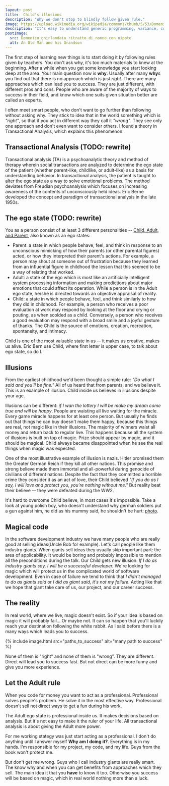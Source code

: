 ```yaml
---
layout: post
title:  Child's illusions
description: "Why we don't stop to blindly follow given rule."
image: https://upload.wikimedia.org/wikipedia/commons/thumb/5/53/Domenico_ghirlandaio%2C_ritratto_di_nonno_con_nipote.jpg/176px-Domenico_ghirlandaio%2C_ritratto_di_nonno_con_nipote.jpg
description: "It's easy to understand generic programming, variance, covariance, contravariance by simple examples."
postImage:
  src: Domenico_ghirlandaio_ritratto_di_nonno_con_nipote
  alt: An Old Man and his Grandson
---
```


The first step of learning new things is to start doing it by following rules given by teachers.
You don't ask why, it's too much materials to knew at the beginning.
After a while when you get some knowledge you start looking deep at the area.
Your main question now is **why**.
Usually after many **why**s you find out that there is no approach which is just *right*.
There are many approaches which can lead you to success.
They are just different, with different pros and cons.
People who are aware of the majority of ways to success in their field,
and know which one suits given situation better are called an experts.

I often meet smart people, who don't want to go further than following without asking why.
They stick to idea that in the world something which is *"right"*,
so that if you act in different way they call it *"wrong"*.
They see only one approach and don't even want to consider others.
I found a theory in Transactional Analysis, which explains this phenomenon.

## Transactional Analysis (TODO: rewrite)

Transactional analysis (TA) is a psychoanalytic theory and method of therapy wherein social transactions are analyzed to determine the ego state of the patient (whether parent-like, childlike, or adult-like) as a basis for understanding behavior. In transactional analysis, the patient is taught to alter the ego state as a way to solve emotional problems. The method deviates from Freudian psychoanalysis which focuses on increasing awareness of the contents of unconsciously held ideas. Eric Berne developed the concept and paradigm of transactional analysis in the late 1950s.

## The ego state (TODO: rewrite)
You as a person consist of at least 3 different personalities --
[Child, Adult, and Parent](https://en.wikipedia.org/wiki/Transactional_analysis#The_ego-state_(or_Parent%E2%80%93Adult%E2%80%93Child_(PAC))_models), also known as an ego states:
* Parent: a state in which people behave, feel, and think in response to an unconscious mimicking of how their parents (or other parental figures) acted, or how they interpreted their parent's actions. For example, a person may shout at someone out of frustration because they learned from an influential figure in childhood the lesson that this seemed to be a way of relating that worked.
* Adult: a state of the ego which is most like an artificially intelligent system processing information and making predictions about major emotions that could affect its operation. While a person is in the Adult ego state, he/she is directed towards an objective appraisal of reality.
* Child: a state in which people behave, feel, and think similarly to how they did in childhood. For example, a person who receives a poor evaluation at work may respond by looking at the floor and crying or pouting, as when scolded as a child. Conversely, a person who receives a good evaluation may respond with a broad smile and a joyful gesture of thanks. The Child is the source of emotions, creation, recreation, spontaneity, and intimacy.

Child is one of the most valuable state in us -- it makes us creative, makes us alive.
Eric Bern use Child, where first letter is upper case, to talk about ego state, so do I.

## Illusions

From the earliest childhood we'd been thought a simple rule: *"Do what I said and you'll be fine."*
All of us heard that from parents, and we believe it.
This is an example of illusion.
Child inside us believes in illusions despite your age.

Illusions can be different: *if I wan the lottery I will be make my dream come true and will be happy*.
People are waisting all live waiting for the miracle.
Every game miracle happens for at least one person.
But usually he finds out that things he can buy doesn't make them happy,
because this things are real, not magic like in their illusions.
The majority of winners waist all money and return back to regular live.
This happens because all the system of illusions is built on top of magic.
Prize should appear by magic, and it should be magical.
Child always became disappointed when he see the real things when magic was expected.

One of the most illustrative example of illusion is nazis.
Hitler promised them the Greater German Reich if they kill all other nations.
This promise and strong believe made them immortal and all-powerful during genocide of civilians of different nations.
Despite the fact that they committed a horrible crime they consider it as an act of love,
their Child believed
*"If you do as I say, I will love and protect you, you're nothing without me."*
But reality beat their believe -- they were defeated during the WW2.

It's hard to overcome Child believe,
in most cases it's impossible.
Take a look at young polish boy,
who doesn't understand why german soldiers put a gun against him,
he did as his mummy said, he shouldn't be hurt:
[photo](https://commons.wikimedia.org/wiki/File:Stroop_Report_-_Warsaw_Ghetto_Uprising_06.jpg).

## Magical code

In the software development industry we have many people who are really good at selling ideas(Uncle Bob for example).
Let's call people like them industry giants.
When giants sell ideas they usually skip important part: the area of applicability.
It would be boring and probably impossible to mention all the preconditions during the talk.
Our Child gets new illusion: *If I do as industry giants say, I will be a successful developer.*
We're looking for magic which will protect us in the complicated world of software development.
Even in case of failure we tend to think that *I didn't managed to do as giants said*
or *I did as giant said, it's not my failure*.
Acting like that we hope that giant take care of us, our project, and our career success.

## The reality

In real world, where we live, magic doesn't exist.
So if your idea is based on magic it will probably fail...
Or maybe not.
It can so happen that you'll luckily reach your destination following the white rabbit.
As I said before there is a many ways which leads you to success.

{% include image.html src="paths_to_success" alt="many path to success" %}

None of them is "right" and none of them is "wrong".
They are different.
Direct will lead you to success fast.
But not direct can be more funny and give you more experience.

## Let the Adult rule

When you code for money you want to act as a professional.
Professional solves people's problem.
He solve it in the most effective way.
Professional doesn't sell not direct ways to get a fun during his work.

The Adult ego state is professional inside us.
It makes decisions based on analysis.
But it's not easy to make it the ruler of your life.
All transactional analysis is about giving the Adult more power.

For me working stategy was just start acting as a professional.
I don't do anything until I answer myself **Why am I doing it?**.
Everything is in my hands.
I'm responsible for my project, my code, and my life.
Guys from the book won't protect me.

But don't get me wrong.
Guys who I call industry giants are really smart.
The know why and when you can get benefits from approaches which they sell.
The main idea it that you **have** to know it too.
Otherwise you success will be based on magic, which in real world nothing more than a luck.